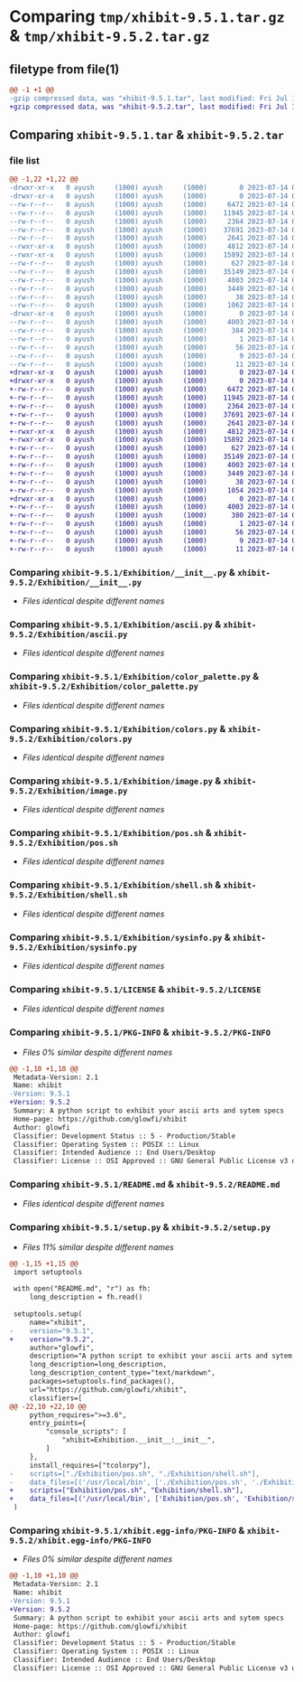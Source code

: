 # Comparing `tmp/xhibit-9.5.1.tar.gz` & `tmp/xhibit-9.5.2.tar.gz`

## filetype from file(1)

```diff
@@ -1 +1 @@
-gzip compressed data, was "xhibit-9.5.1.tar", last modified: Fri Jul 14 06:39:18 2023, max compression
+gzip compressed data, was "xhibit-9.5.2.tar", last modified: Fri Jul 14 06:42:34 2023, max compression
```

## Comparing `xhibit-9.5.1.tar` & `xhibit-9.5.2.tar`

### file list

```diff
@@ -1,22 +1,22 @@
-drwxr-xr-x   0 ayush     (1000) ayush     (1000)        0 2023-07-14 06:39:18.723552 xhibit-9.5.1/
-drwxr-xr-x   0 ayush     (1000) ayush     (1000)        0 2023-07-14 06:39:18.722552 xhibit-9.5.1/Exhibition/
--rw-r--r--   0 ayush     (1000) ayush     (1000)     6472 2023-07-14 06:37:33.000000 xhibit-9.5.1/Exhibition/__init__.py
--rw-r--r--   0 ayush     (1000) ayush     (1000)    11945 2023-07-14 06:37:33.000000 xhibit-9.5.1/Exhibition/ascii.py
--rw-r--r--   0 ayush     (1000) ayush     (1000)     2364 2023-07-14 06:37:33.000000 xhibit-9.5.1/Exhibition/color_palette.py
--rw-r--r--   0 ayush     (1000) ayush     (1000)    37691 2023-07-14 06:37:33.000000 xhibit-9.5.1/Exhibition/colors.py
--rw-r--r--   0 ayush     (1000) ayush     (1000)     2641 2023-07-14 06:37:33.000000 xhibit-9.5.1/Exhibition/image.py
--rwxr-xr-x   0 ayush     (1000) ayush     (1000)     4812 2023-07-14 06:37:33.000000 xhibit-9.5.1/Exhibition/pos.sh
--rwxr-xr-x   0 ayush     (1000) ayush     (1000)    15892 2023-07-14 06:37:33.000000 xhibit-9.5.1/Exhibition/shell.sh
--rw-r--r--   0 ayush     (1000) ayush     (1000)      627 2023-07-14 06:37:33.000000 xhibit-9.5.1/Exhibition/sysinfo.py
--rw-r--r--   0 ayush     (1000) ayush     (1000)    35149 2023-07-14 06:37:33.000000 xhibit-9.5.1/LICENSE
--rw-r--r--   0 ayush     (1000) ayush     (1000)     4003 2023-07-14 06:39:18.723552 xhibit-9.5.1/PKG-INFO
--rw-r--r--   0 ayush     (1000) ayush     (1000)     3449 2023-07-14 06:37:33.000000 xhibit-9.5.1/README.md
--rw-r--r--   0 ayush     (1000) ayush     (1000)       38 2023-07-14 06:39:18.723552 xhibit-9.5.1/setup.cfg
--rw-r--r--   0 ayush     (1000) ayush     (1000)     1062 2023-07-14 06:38:59.000000 xhibit-9.5.1/setup.py
-drwxr-xr-x   0 ayush     (1000) ayush     (1000)        0 2023-07-14 06:39:18.723552 xhibit-9.5.1/xhibit.egg-info/
--rw-r--r--   0 ayush     (1000) ayush     (1000)     4003 2023-07-14 06:39:18.000000 xhibit-9.5.1/xhibit.egg-info/PKG-INFO
--rw-r--r--   0 ayush     (1000) ayush     (1000)      384 2023-07-14 06:39:18.000000 xhibit-9.5.1/xhibit.egg-info/SOURCES.txt
--rw-r--r--   0 ayush     (1000) ayush     (1000)        1 2023-07-14 06:39:18.000000 xhibit-9.5.1/xhibit.egg-info/dependency_links.txt
--rw-r--r--   0 ayush     (1000) ayush     (1000)       56 2023-07-14 06:39:18.000000 xhibit-9.5.1/xhibit.egg-info/entry_points.txt
--rw-r--r--   0 ayush     (1000) ayush     (1000)        9 2023-07-14 06:39:18.000000 xhibit-9.5.1/xhibit.egg-info/requires.txt
--rw-r--r--   0 ayush     (1000) ayush     (1000)       11 2023-07-14 06:39:18.000000 xhibit-9.5.1/xhibit.egg-info/top_level.txt
+drwxr-xr-x   0 ayush     (1000) ayush     (1000)        0 2023-07-14 06:42:34.076646 xhibit-9.5.2/
+drwxr-xr-x   0 ayush     (1000) ayush     (1000)        0 2023-07-14 06:42:34.076646 xhibit-9.5.2/Exhibition/
+-rw-r--r--   0 ayush     (1000) ayush     (1000)     6472 2023-07-14 06:37:33.000000 xhibit-9.5.2/Exhibition/__init__.py
+-rw-r--r--   0 ayush     (1000) ayush     (1000)    11945 2023-07-14 06:37:33.000000 xhibit-9.5.2/Exhibition/ascii.py
+-rw-r--r--   0 ayush     (1000) ayush     (1000)     2364 2023-07-14 06:37:33.000000 xhibit-9.5.2/Exhibition/color_palette.py
+-rw-r--r--   0 ayush     (1000) ayush     (1000)    37691 2023-07-14 06:37:33.000000 xhibit-9.5.2/Exhibition/colors.py
+-rw-r--r--   0 ayush     (1000) ayush     (1000)     2641 2023-07-14 06:37:33.000000 xhibit-9.5.2/Exhibition/image.py
+-rwxr-xr-x   0 ayush     (1000) ayush     (1000)     4812 2023-07-14 06:37:33.000000 xhibit-9.5.2/Exhibition/pos.sh
+-rwxr-xr-x   0 ayush     (1000) ayush     (1000)    15892 2023-07-14 06:37:33.000000 xhibit-9.5.2/Exhibition/shell.sh
+-rw-r--r--   0 ayush     (1000) ayush     (1000)      627 2023-07-14 06:37:33.000000 xhibit-9.5.2/Exhibition/sysinfo.py
+-rw-r--r--   0 ayush     (1000) ayush     (1000)    35149 2023-07-14 06:37:33.000000 xhibit-9.5.2/LICENSE
+-rw-r--r--   0 ayush     (1000) ayush     (1000)     4003 2023-07-14 06:42:34.076646 xhibit-9.5.2/PKG-INFO
+-rw-r--r--   0 ayush     (1000) ayush     (1000)     3449 2023-07-14 06:37:33.000000 xhibit-9.5.2/README.md
+-rw-r--r--   0 ayush     (1000) ayush     (1000)       38 2023-07-14 06:42:34.076646 xhibit-9.5.2/setup.cfg
+-rw-r--r--   0 ayush     (1000) ayush     (1000)     1054 2023-07-14 06:42:29.000000 xhibit-9.5.2/setup.py
+drwxr-xr-x   0 ayush     (1000) ayush     (1000)        0 2023-07-14 06:42:34.076646 xhibit-9.5.2/xhibit.egg-info/
+-rw-r--r--   0 ayush     (1000) ayush     (1000)     4003 2023-07-14 06:42:34.000000 xhibit-9.5.2/xhibit.egg-info/PKG-INFO
+-rw-r--r--   0 ayush     (1000) ayush     (1000)      380 2023-07-14 06:42:34.000000 xhibit-9.5.2/xhibit.egg-info/SOURCES.txt
+-rw-r--r--   0 ayush     (1000) ayush     (1000)        1 2023-07-14 06:42:34.000000 xhibit-9.5.2/xhibit.egg-info/dependency_links.txt
+-rw-r--r--   0 ayush     (1000) ayush     (1000)       56 2023-07-14 06:42:34.000000 xhibit-9.5.2/xhibit.egg-info/entry_points.txt
+-rw-r--r--   0 ayush     (1000) ayush     (1000)        9 2023-07-14 06:42:34.000000 xhibit-9.5.2/xhibit.egg-info/requires.txt
+-rw-r--r--   0 ayush     (1000) ayush     (1000)       11 2023-07-14 06:42:34.000000 xhibit-9.5.2/xhibit.egg-info/top_level.txt
```

### Comparing `xhibit-9.5.1/Exhibition/__init__.py` & `xhibit-9.5.2/Exhibition/__init__.py`

 * *Files identical despite different names*

### Comparing `xhibit-9.5.1/Exhibition/ascii.py` & `xhibit-9.5.2/Exhibition/ascii.py`

 * *Files identical despite different names*

### Comparing `xhibit-9.5.1/Exhibition/color_palette.py` & `xhibit-9.5.2/Exhibition/color_palette.py`

 * *Files identical despite different names*

### Comparing `xhibit-9.5.1/Exhibition/colors.py` & `xhibit-9.5.2/Exhibition/colors.py`

 * *Files identical despite different names*

### Comparing `xhibit-9.5.1/Exhibition/image.py` & `xhibit-9.5.2/Exhibition/image.py`

 * *Files identical despite different names*

### Comparing `xhibit-9.5.1/Exhibition/pos.sh` & `xhibit-9.5.2/Exhibition/pos.sh`

 * *Files identical despite different names*

### Comparing `xhibit-9.5.1/Exhibition/shell.sh` & `xhibit-9.5.2/Exhibition/shell.sh`

 * *Files identical despite different names*

### Comparing `xhibit-9.5.1/Exhibition/sysinfo.py` & `xhibit-9.5.2/Exhibition/sysinfo.py`

 * *Files identical despite different names*

### Comparing `xhibit-9.5.1/LICENSE` & `xhibit-9.5.2/LICENSE`

 * *Files identical despite different names*

### Comparing `xhibit-9.5.1/PKG-INFO` & `xhibit-9.5.2/PKG-INFO`

 * *Files 0% similar despite different names*

```diff
@@ -1,10 +1,10 @@
 Metadata-Version: 2.1
 Name: xhibit
-Version: 9.5.1
+Version: 9.5.2
 Summary: A python script to exhibit your ascii arts and sytem specs
 Home-page: https://github.com/glowfi/xhibit
 Author: glowfi
 Classifier: Development Status :: 5 - Production/Stable
 Classifier: Operating System :: POSIX :: Linux
 Classifier: Intended Audience :: End Users/Desktop
 Classifier: License :: OSI Approved :: GNU General Public License v3 or later (GPLv3+)
```

### Comparing `xhibit-9.5.1/README.md` & `xhibit-9.5.2/README.md`

 * *Files identical despite different names*

### Comparing `xhibit-9.5.1/setup.py` & `xhibit-9.5.2/setup.py`

 * *Files 11% similar despite different names*

```diff
@@ -1,15 +1,15 @@
 import setuptools
 
 with open("README.md", "r") as fh:
     long_description = fh.read()
 
 setuptools.setup(
     name="xhibit",
-    version="9.5.1",
+    version="9.5.2",
     author="glowfi",
     description="A python script to exhibit your ascii arts and sytem specs",
     long_description=long_description,
     long_description_content_type="text/markdown",
     packages=setuptools.find_packages(),
     url="https://github.com/glowfi/xhibit",
     classifiers=[
@@ -22,10 +22,10 @@
     python_requires=">=3.6",
     entry_points={
         "console_scripts": [
             "xhibit=Exhibition.__init__:__init__",
         ]
     },
     install_requires=["tcolorpy"],
-    scripts=["./Exhibition/pos.sh", "./Exhibition/shell.sh"],
-    data_files=[('/usr/local/bin', ['./Exhibition/pos.sh', './Exhibition/shell.sh'])],
+    scripts=["Exhibition/pos.sh", "Exhibition/shell.sh"],
+    data_files=[('/usr/local/bin', ['Exhibition/pos.sh', 'Exhibition/shell.sh'])],
 )
```

### Comparing `xhibit-9.5.1/xhibit.egg-info/PKG-INFO` & `xhibit-9.5.2/xhibit.egg-info/PKG-INFO`

 * *Files 0% similar despite different names*

```diff
@@ -1,10 +1,10 @@
 Metadata-Version: 2.1
 Name: xhibit
-Version: 9.5.1
+Version: 9.5.2
 Summary: A python script to exhibit your ascii arts and sytem specs
 Home-page: https://github.com/glowfi/xhibit
 Author: glowfi
 Classifier: Development Status :: 5 - Production/Stable
 Classifier: Operating System :: POSIX :: Linux
 Classifier: Intended Audience :: End Users/Desktop
 Classifier: License :: OSI Approved :: GNU General Public License v3 or later (GPLv3+)
```

